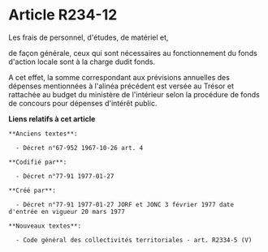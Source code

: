 # Article R234-12

Les frais de personnel, d'études, de matériel et,

de façon générale, ceux qui sont nécessaires au fonctionnement du fonds d'action locale sont à la charge dudit fonds. 

A cet effet, la somme correspondant aux prévisions annuelles des dépenses mentionnées à l'alinéa précédent est versée au
Trésor et rattachée au budget du ministère de l'intérieur selon la procédure de fonds de concours pour dépenses d'intérêt
public.

**Liens relatifs à cet article**

	**Anciens textes**:

	  - Décret n°67-952 1967-10-26 art. 4

	**Codifié par**:

	  - Décret n°77-91 1977-01-27

	**Créé par**:

	  - Décret n°77-91 1977-01-27 JORF et JONC 3 février 1977 date d'entrée en vigueur 20 mars 1977

	**Nouveaux textes**:

	  - Code général des collectivités territoriales - art. R2334-5 (V)
